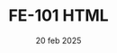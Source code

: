 ---
layout: post
date: 20 feb 2025
title: FE-101 HTML
excerpt: HTML Crio Interview Questions for practise
permalink: crio-interview-questions-hld-1
tags: [crio interview questions, html]
hidden: true
parent-post: crio-interview-questions
---